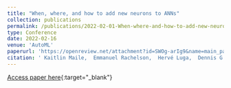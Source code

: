 ```yaml
---
title: "When, where, and how to add new neurons to ANNs"
collection: publications
permalink: /publications/2022-02-01-When-where-and-how-to-add-new-neurons-to-ANNs
type: Conference
date: 2022-02-16
venue: 'AutoML'
paperurl: 'https://openreview.net/attachment?id=SWOg-arIg9&name=main_paper_and_supplementary_material'
citation: ' Kaitlin Maile,  Emmanuel Rachelson,  Hervé Luga,  Dennis G. Wilson, &quot;When, where, and how to add new neurons to ANNs.&quot; AutoML Conference, 2022.'
---
```

[Access paper here](https://openreview.net/attachment?id=SWOg-arIg9&name=main_paper_and_supplementary_material){:target="_blank"}
